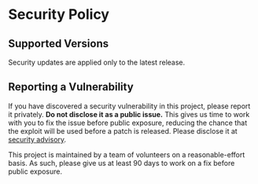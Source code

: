 # Security Policy

## Supported Versions

Security updates are applied only to the latest release.

## Reporting a Vulnerability

If you have discovered a security vulnerability in this project, please report it privately. **Do not disclose it as a public issue.** This gives us time to work with you to fix the issue before public exposure, reducing the chance that the exploit will be used before a patch is released.
Please disclose it at [security advisory](https://github.com/MikeMcl/decimal.js/security/advisories/new).

This project is maintained by a team of volunteers on a reasonable-effort basis. As such, please give us at least 90 days to work on a fix before public exposure.
